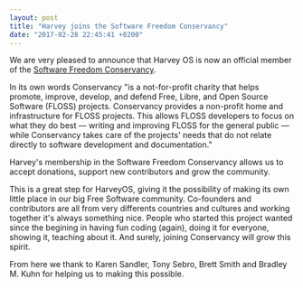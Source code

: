 ```yaml
---
layout: post
title: "Harvey joins the Software Freedom Conservancy"
date: "2017-02-28 22:45:41 +0200"
---
```


We are very pleased to announce that Harvey OS is now an official member of the [Software Freedom Conservancy](https://sfconservancy.org/news/2017/feb/28/harveyos-joins/).

In its own words Conservancy "is a not-for-profit charity that helps promote, improve, develop, and defend Free, Libre, and Open Source Software (FLOSS) projects. Conservancy provides a non-profit home and infrastructure for FLOSS projects. This allows FLOSS developers to focus on what they do best — writing and improving FLOSS for the general public — while Conservancy takes care of the projects' needs that do not relate directly to software development and documentation."

Harvey's membership in the Software Freedom Conservancy allows us to accept donations, support new contributors and grow the community.

This is a great step for HarveyOS, giving it the possibility of making its own little place in our big Free Software community. Co-founders and contributors are all from very differents countries and cultures and working together it's always something nice. People who started this project wanted since the begining in having fun coding (again), doing it for everyone, showing it, teaching about it. And surely, joining Conservancy will grow this spirit.

From here we thank to Karen Sandler, Tony Sebro, Brett Smith and Bradley M. Kuhn for helping us to making this possible.
